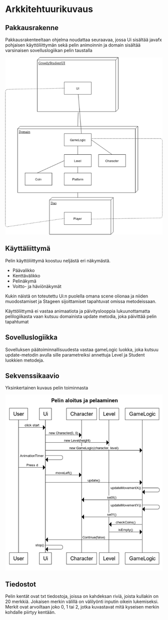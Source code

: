 # Arkkitehtuurikuvaus

## Pakkausrakenne

Pakkausrakenteeltaan ohjelma noudattaa seuraavaa, jossa Ui sisältää javafx pohjaisen käyttöliittymän sekä pelin animoinnin
ja domain sisältää varsinaisen sovelluslogiikan pelin taustalla


<img src="https://github.com/Mikxdi/OTharkkatyo19/blob/master/documentation/Pictures/Arkkitehtuurikuvaus.png" width="600" heigth="600" />


## Käyttäliittymä

Pelin käyttöliittymä koostuu neljästä eri näkymästä.

* Päävalikko
* Kenttävälikko
* Pelinäkymä
* Voitto- ja häviönäkymät

Kukin näistä on toteutettu Ui:n puolella omana scene olionaa ja niiden muodostamiset ja Stageen sijoittamiset tapahtuvat omissa metodeissaan.

Käyttöliittymä ei vastaa animaatiota ja päivityslooppia lukuunottamatta pelilogiikasta vaan kutsuu domainista update metodia, joka päivittää pelin tapahtumat


## Sovelluslogiikka 

Sovelluksen päätoiminnallisuudesta vastaa gameLogic luokka, joka kutsuu update-metodin avulla sille parametreiksi annettuja Level ja Student luokkien metodeja.

## Sekvenssikaavio

Yksinkertainen kuvaus pelin toiminnasta 

<img src="https://github.com/Mikxdi/OTharkkatyo19/blob/master/documentation/Pictures/Sekvenssikaavio.png" width="600" heigth="600" />

## Tiedostot
	
Pelin kentät ovat txt tiedostoja, joissa on kahdeksan riviä, joista kullakin on 20 merkkiä. Jokaisen merkin välillä on välilyönti inputin oikein lukemiseksi.
Merkit ovat arvoiltaan joko 0, 1 tai 2, jotka kuvastavat mitä kyseisen merkin kohdalle piirtyy kentään.


